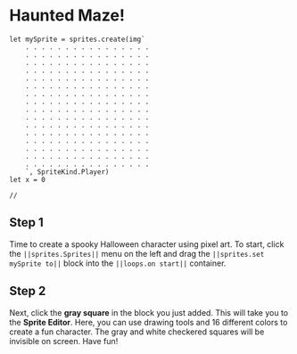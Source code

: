 # Haunted Maze!
```blocks
let mySprite = sprites.create(img`
    . . . . . . . . . . . . . . . . 
    . . . . . . . . . . . . . . . . 
    . . . . . . . . . . . . . . . . 
    . . . . . . . . . . . . . . . . 
    . . . . . . . . . . . . . . . . 
    . . . . . . . . . . . . . . . . 
    . . . . . . . . . . . . . . . . 
    . . . . . . . . . . . . . . . . 
    . . . . . . . . . . . . . . . . 
    . . . . . . . . . . . . . . . . 
    . . . . . . . . . . . . . . . . 
    . . . . . . . . . . . . . . . . 
    . . . . . . . . . . . . . . . . 
    . . . . . . . . . . . . . . . . 
    . . . . . . . . . . . . . . . . 
    . . . . . . . . . . . . . . . . 
    `, SpriteKind.Player)
let x = 0
```

```template
//
```

 ## Step 1
 Time to create a spooky Halloween character using pixel art. To start, click the ``||sprites.Sprites||`` menu on the left and drag the ``||sprites.set mySprite to||`` block into the ``||loops.on start||`` container.
 
 ## Step 2
 Next, click the **gray square** in the block you just added. This will take you to the **Sprite Editor**. Here, you can use drawing tools and 16 different colors to create a fun character. The gray and white checkered squares will be invisible on screen. Have fun!

